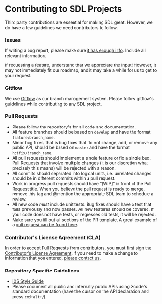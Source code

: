 # Contributing to SDL Projects

Third party contributions are essential for making SDL great. However, we do have a few guidelines we need contributors to follow.

### Issues
If writing a bug report, please make sure [it has enough info](https://your.bugreportneedsmore.info). Include all relevant information.

If requesting a feature, understand that we appreciate the input! However, it may not immediately fit our roadmap, and it may take a while for us to get to your request.

### Gitflow
We use [Gitflow](http://nvie.com/posts/a-successful-git-branching-model/) as our branch management system. Please follow gitflow's guidelines while contributing to any SDL project.

### Pull Requests
* Please follow the repository's for all code and documentation.
* All feature branches should be based on `develop` and have the format `feature/branch_name`.
* Minor bug fixes, that is bug fixes that do not change, add, or remove any public API, should be based on `master` and have the format `hotfix/branch_name`.
* All pull requests should implement a single feature or fix a single bug. Pull Requests that involve multiple changes (it is our discretion what precisely this means) will be rejected with a reason.
* All commits should separated into logical units, i.e. unrelated changes should be in different commits within a pull request.
* Work in progress pull requests should have "[WIP]" in front of the Pull Request title. When you believe the pull request is ready to merge, remove this tag and @mention the appropriate SDL team to schedule a review.
* All new code *must* include unit tests. Bug fixes should have a test that fails previously and now passes. All new features should be covered. If your code does not have tests, or regresses old tests, it will be rejected.
* Make sure you fill out all sections of the PR template. A great example of a [pull request can be found here](https://github.com/smartdevicelink/sdl_ios/pull/1688).

### Contributor's License Agreement (CLA)
In order to accept Pull Requests from contributors, you must first sign [the Contributor's License Agreement](https://docs.google.com/forms/d/1VNR8EUd5b46cQ7uNbCq1fJmnu0askNpUp5dudLKRGpU/viewform). If you need to make a change to information that you entered, [please contact us](mailto:admin@smartdevicelink.com).

### Repository Specific Guidelines
  * [iOS Style Guide]("https://github.com/smartdevicelink/sdl_ios/wiki/Objective-C-Style-Guide")
  * Please document all public and internally public APIs using Xcode's standard documentation (have the cursor on the API declaration and press `cmd+alt+/`).
